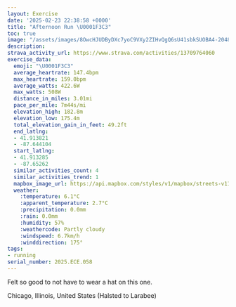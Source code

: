 ```yaml
---
layout: Exercise
date: '2025-02-23 22:38:58 +0000'
title: "Afternoon Run \U0001F3C3"
toc: true
image: "/assets/images/8OwcHJUDByDXc7yoC9VXy2ZIHvQgQ6sU41sbkSUOBA4-2048x1536.jpg.jpeg"
description:
strava_activity_url: https://www.strava.com/activities/13709764060
exercise_data:
  emoji: "\U0001F3C3"
  average_heartrate: 147.4bpm
  max_heartrate: 159.0bpm
  average_watts: 422.6W
  max_watts: 508W
  distance_in_miles: 3.01mi
  pace_per_mile: 7m44s/mi
  elevation_high: 182.8m
  elevation_low: 175.4m
  total_elevation_gain_in_feet: 49.2ft
  end_latlng:
  - 41.913821
  - -87.644104
  start_latlng:
  - 41.913285
  - -87.65262
  similar_activities_count: 4
  similar_activities_trend: 1
  mapbox_image_url: https://api.mapbox.com/styles/v1/mapbox/streets-v11/static/path-5+787af2-1.0(ehy~Flg~uOEoHD%7B%40Ac%40CWSB%40ACm%40%40_AAY%3FiAEu%40AkA%40w%40CyB%40iBG%7BB%3F%7BDCkAEG_BBEIB_AKaC%3FsCEiB%40k%40GmC%3FiCGs%40CiAKk%40Ay%40E%5DBoBD%7D%40GyBGwF%3FuBHgA%40y%40Ao%40Ms%40%3FGHQ%3Fg%40F%7D%40AaAIe%40GSMIQA%5B%40IBq%40%5Ce%40ZeAHa%40HKAEO%40k%40AeAIo%40Ag%40B%5BFKPMPU%5CeAfAu%40NOZk%40Le%40TqA%40YCqA%40_DEy%40Ik%40e%40oEFODe%40Xa%40%5E%5D%5Cg%40v%40%7DA%5Em%40V%5DbCkB%5E%5Dh%40q%40ZQb%40Ir%40%40n%40Fz%40Vf%40XTP%60AlAV%60%40Vh%40%5Cb%40DLFx%40OPD~%40Yb%40MH%5BHGFk%40~%40W%7C%40UdCy%40~FID%5BBODQMc%40CWBOLKP_%40pAYp%40Yn%40Ql%40Id%40BfAE%60ATh%40LjARdAD%5EHXDVA%40bAvBA%7CDFr%40C~%40AhCDnB%40%60DBfA%40rCAdBIn%40%40dC%40pCJv%40BlAAVI%5EAp%40%40h%40A%60BDh%40%40tC),pin-s-s+e5b22e(-87.65063,41.91379),pin-s-f+89ae00(-87.64311999999994,41.91289)/auto/800x800?access_token=pk.eyJ1Ijoiam9zaGJlY2ttYW4iLCJhIjoiY205eWR2aDd1MWZ6djJrbXc4a3M0bWZleiJ9.XiG9OWkNcZk2QzjJbxLB4A
  weather:
    :temperature: 6.1°C
    :apparent_temperature: 2.7°C
    :precipitation: 0.0mm
    :rain: 0.0mm
    :humidity: 57%
    :weathercode: Partly cloudy
    :windspeed: 6.7km/h
    :winddirection: 175°
tags:
- running
serial_number: 2025.ECE.058
---
```

Felt so good to not have to wear a hat on this one.

Chicago, Illinois, United States (Halsted to Larabee)

